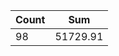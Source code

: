 <table>
  <thead>
    <tr>
      <th>Count</th>
      <th>Sum</th>
    </tr>
  </thead>
  <tbody>
    <tr>
      <td>98</td>
      <td>51729.91</td>
    </tr>
  </tbody>
</table>